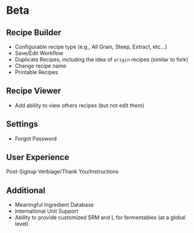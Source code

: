 Beta
====

Recipe Builder
--------------
* Configurable recipe type (e.g., All Grain, Steep, Extract, etc...)
* Save/Edit Workflow
* Duplicate Recipes, including the idea of `origin` recipes (similar to fork)
* Change recipe name
* Printable Recipes

Recipe Viewer
-------------
* Add ability to view others recipes (but not edit them)

Settings
--------
* Forgot Password

User Experience
---------------
Post-Signup Verbiage/Thank You/Instructions

Additional
----------
* Meaningful Ingredient Database
* International Unit Support
* Ability to provide customized SRM and L for fermentables (at a global level)
